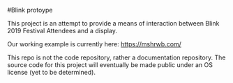 #Blink protoype

This project is an attempt to provide a means of interaction between Blink 2019 Festival Attendees and a display.

Our working example is currently here:
https://mshrwb.com/

This repo is not the code repository, rather a documentation repository. The source code for this project will eventually be made public under an OS license (yet to be determined).




